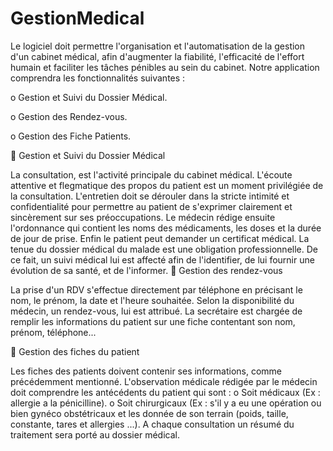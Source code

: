 GestionMedical
==============
Le logiciel doit permettre l'organisation et l'automatisation de la gestion d'un cabinet médical, afin d'augmenter la fiabilité, l'efficacité de l'effort humain et faciliter les tâches pénibles au sein du cabinet.
Notre application comprendra les fonctionnalités suivantes :

o	Gestion et Suivi du Dossier Médical.

o	Gestion des Rendez-vous.

o	Gestion des Fiche Patients.

	Gestion et Suivi du Dossier Médical

La consultation, est l'activité principale du cabinet médical. 
L'écoute attentive et flegmatique des propos du patient est un moment privilégiée de la consultation. L'entretien doit se dérouler dans la stricte intimité et confidentialité pour permettre au patient de s'exprimer clairement et sincèrement sur ses préoccupations.
Le médecin rédige ensuite l'ordonnance qui contient les noms des médicaments, les doses et la durée de jour de prise.
Enfin le patient peut demander un certificat médical.
La tenue du dossier médical du malade est une obligation professionnelle. De ce fait, un suivi médical lui est affecté afin de l'identifier, de lui fournir une évolution de sa santé, et de l'informer.
	Gestion des rendez-vous

La prise d'un RDV s'effectue directement par téléphone en précisant le nom, le prénom, la date et l'heure souhaitée. Selon la disponibilité du médecin, un rendez-vous, lui est attribué.
La secrétaire est chargée de remplir les informations du patient sur une fiche  contentant son nom, prénom, téléphone...

	Gestion des fiches du patient

Les fiches des patients doivent contenir ses informations, comme précédemment mentionné. 
L'observation médicale rédigée par le médecin doit comprendre les antécédents du patient qui sont :
o	Soit médicaux (Ex : allergie a la pénicilline).
o	Soit chirurgicaux (Ex : s'il y a eu une opération ou bien gynéco obstétricaux et les donnée de son terrain (poids, taille, constante, tares et allergies ...).
A chaque consultation un résumé du traitement sera porté au dossier médical.
